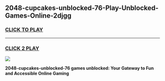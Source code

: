 
## 2048-cupcakes-unblocked-76-Play-Unblocked-Games-Online-2djgg
<h3>
<a href="https://premium76.site?title=2048-cupcakes-unblocked-76&ref=25A">CLICK TO PLAY</a></h3>
<hr>

<h3>
<a href="https://premium76.site?title=2048-cupcakes-unblocked-76&ref=25A">CLICK 2 PLAY</a>
  
</h3>

<a href="https://premium76.site?title=2048-cupcakes-unblocked-76&ref=25A"><img src="https://clearcache.store/games.png"></a>


**2048-cupcakes-unblocked-76 games unblocked: Your Gateway to Fun and Accessible Online Gaming**
